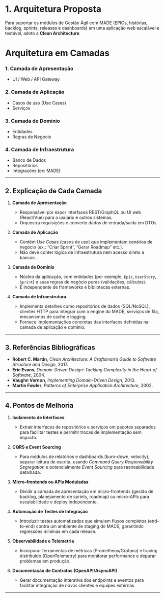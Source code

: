 # 1. Arquitetura Proposta

Para suportar os módulos de Gestão Ágil com MADE (EPICs, histórias, backlog, sprints, releases e dashboards) em uma aplicação web escalável e testável, adoto a **Clean Architecture**:

# Arquitetura em Camadas

### 1. Camada de Apresentação
- UI / Web / API Gateway

### 2. Camada de Aplicação
- Casos de uso (Use Cases)
- Serviços

### 3. Camada de Domínio
- Entidades
- Regras de Negócio

### 4. Camada de Infraestrutura
- Banco de Dados
- Repositórios
- Integrações (ex: MADE)


---

## 2. Explicação de Cada Camada

1. **Camada de Apresentação**  
   - Responsável por expor interfaces REST/GraphQL ou UI web (React/Vue) para o usuário e outros sistemas.  
   - Orquestra requisições e converte dados de entrada/saída em DTOs.  

2. **Camada de Aplicação**  
   - Contém _Use Cases_ (casos de uso) que implementam cenários de negócio (ex.: “Criar Sprint”, “Gerar Roadmap” etc.).  
   - Não deve conter lógica de infraestrutura nem acesso direto a bancos.

3. **Camada de Domínio**  
   - Núcleo da aplicação, com entidades (por exemplo, `Epic`, `UserStory`, `Sprint`) e suas regras de negócio puras (validações, cálculos).  
   - É independente de frameworks e bibliotecas externas.

4. **Camada de Infraestrutura**  
   - Implementa detalhes como repositórios de dados (SQL/NoSQL), clientes HTTP para integrar com o engine do MADE, serviços de fila, mecanismos de cache e logging.  
   - Fornece implementações concretas das interfaces definidas na camada de aplicação e domínio.

---

## 3. Referências Bibliográficas

- **Robert C. Martin**, *Clean Architecture: A Craftsman’s Guide to Software Structure and Design*, 2017.  
- **Eric Evans**, *Domain-Driven Design: Tackling Complexity in the Heart of Software*, 2004.  
- **Vaughn Vernon**, *Implementing Domain-Driven Design*, 2013.  
- **Martin Fowler**, *Patterns of Enterprise Application Architecture*, 2002.  

---

## 4. Pontos de Melhoria

1. **Isolamento de Interfaces**  
   - Extrair interfaces de repositórios e serviços em pacotes separados para facilitar testes e permitir trocas de implementação sem impacto.

2. **CQRS e Event Sourcing**  
   - Para módulos de relatórios e dashboards (burn-down, velocity), separar leitura de escrita, usando _Command Query Responsibility Segregation_ e potencialmente _Event Sourcing_ para rastreabilidade detalhada.

3. **Micro–frontends ou APIs Moduladas**  
   - Dividir a camada de apresentação em micro-frontends (gestão de backlog, planejamento de sprints, roadmap) ou micro-APIs para escalabilidade e deploy independente.

4. **Automação de Testes de Integração**  
   - Introduzir testes automatizados que simulem fluxos completos (end-to-end) contra um ambiente de staging do MADE, garantindo regressões mínimas em cada release.

5. **Observabilidade e Telemetria**  
   - Incorporar ferramentas de métricas (Prometheus/Grafana) e tracing distribuído (OpenTelemetry) para monitorar performance e depurar problemas em produção.

6. **Documentação de Contratos (OpenAPI/AsyncAPI)**  
   - Gerar documentação interativa dos endpoints e eventos para facilitar integração de novos clientes e equipes externas.

---
